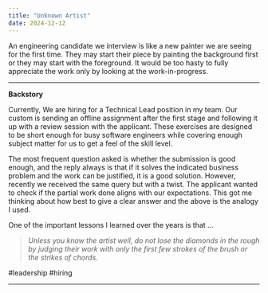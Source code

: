 ```yaml
---
title: "Unknown Artist"
date: 2024-12-12
---
```


An engineering candidate we interview is like a new painter we are seeing for the first time. They may start their piece by painting the background first or they may start with the foreground. It would be too hasty to fully appreciate the work only by looking at the work-in-progress.

---

**Backstory**

Currently, We are hiring for a Technical Lead position in my team. Our custom is sending an offline assignment after the first stage and following it up with a review session with the applicant. These exercises are designed to be short enough for busy software engineers while covering enough subject matter for us to get a feel of the skill level.

The most frequent question asked is whether the submission is good enough, and the reply always is that if it solves the indicated business problem and the work can be justified, it is a good solution. However, recently we received the same query but with a twist. The applicant wanted to check if the partial work done aligns with our expectations. This got me thinking about how best to give a clear answer and the above is the analogy I used.

One of the important lessons I learned over the years is that ...

> _Unless you know the artist well, do not lose the diamonds in the rough by judging their work with only the first few strokes of the brush or the strikes of chords._


#leadership
#hiring

---